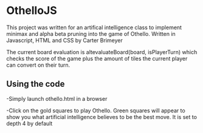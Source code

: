 # OthelloJS

This project was written for an artifical intelligence class to implement minimax and alpha beta pruning into the game of Othello.
Written in Javascript, HTML and CSS by Carter Brimeyer

The current board evaluation is altevaluateBoard(board, isPlayerTurn) which checks the score of the game plus the amount of tiles the current player can convert on their turn.

## Using the code

-Simply launch othello.html in a browser

-Click on the gold squares to play Othello. Green squares will appear to show you what artificial intelligence believes to be the best move. It is set to depth 4 by default
